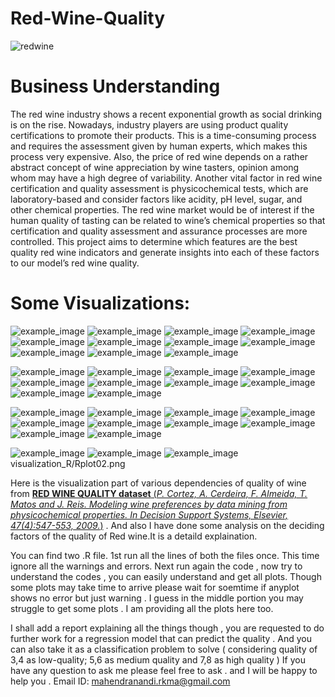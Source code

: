 # Red-Wine-Quality

![redwine](Images/red_wine.png)


# 
# Business Understanding

The red wine industry shows a recent exponential growth as social drinking is on the rise. Nowadays, industry players are using product quality certifications to promote their products. This is a time-consuming process and requires the assessment given by human experts, which makes this process very expensive. Also, the price of red wine depends on a rather abstract concept of wine appreciation by wine tasters, opinion among whom may have a high degree of variability. Another vital factor in red wine certification and quality assessment is physicochemical tests, which are laboratory-based and consider factors like acidity, pH level, sugar, and other chemical properties. The red wine market would be of interest if the human quality of tasting can be related to wine’s chemical properties so that certification and quality assessment and assurance processes are more controlled. This project aims to determine which features are the best quality red wine indicators and generate insights into each of these factors to our model’s red wine quality.

<!-- 
# 
# About the Dataset:
Now, a brief overview of the Red Wine Quality Dataset.
The main aim of the red wine quality dataset is to predict which of the physiochemical features make good wine. With 11 variables and 1 output variable (quality) given, let us examine the role of each of these features:
Fixed Acidity: are non-volatile acids that do not evaporate readily
Volatile Acidity: are high acetic acid in wine which leads to an unpleasant vinegar taste
Citric Acid: acts as a preservative to increase acidity. When in small quantities, adds freshness and flavor to wines
Residual Sugar: is the amount of sugar remaining after fermentation stops. The key is to have a perfect balance between sweetness and sourness. It is important to note that wines > 45g/ltrs are sweet
Chlorides: the amount of salt in the wine
Free Sulfur Dioxide: it prevents microbial growth and the oxidation of wine
Total Sulfur Dioxide: is the amount of free + bound forms of SO2
Density: sweeter wines have a higher density
pH: describes the level of acidity on a scale of 0–14. Most wines are always between 3–4 on the pH scale
Alcohol: available in small quantities in wines makes the drinkers sociable
Sulphates: a wine additive that contributes to SO2 levels and acts as an antimicrobial and antioxidant
Quality: which is the output variable/predictor
Now we have a basic knowledge of various factors that influence the quality of good wine, Shall we drink to that?


# Data Preparation
### Data Cleaning
My first step was to clean and prepare the data for analysis. I went through different steps of data cleaning. First, I checked the data types focusing on numerical and categorical to simplify the correlation’s computation and visualization. Second, I tried to identify any missing values existing in our data set. Last, I researched each column/feature’s statistical summary to detect any problem like outliers and abnormal distributions.

4. Data Exploration and Visualization: this helps in effectively interpreting each feature in the wine data
5. Train the algorithm: using Multivariable Regression and Random Forest Classification to identify patterns and relationship between the targets and features
6. Evaluate your model (Regression and Classification) using a few metrics:
a. Skew: a normal distribution close to zero is a perfect distribution
b. MSE (Mean Squared Error): is an absolute measure of fit. Note that an MSE of 0 indicates a perfect fit)
c. RMSE (Root Mean Squared Error): is a good measure of how accurate the model predicts the target
d. R-Squared: is a relative measure of fit
e. Confusion Matrix (Accuracy, Precision, Recall)
Also, the use of BIC (Bayesian Information Criterion) for model selection in measuring complexity; where the model with the lower BIC Value,is the preferred.

 -->

# Some Visualizations:
![example_image](visualization_R/Rplot.png)
![example_image](visualization_R/Rplot01.png)
![example_image](visualization_R/Rplot02.png)
![example_image](visualization_R/Rplot03.png)
![example_image](visualization_R/Rplot04.png)
![example_image](visualization_R/Rplot05.png)
![example_image](visualization_R/Rplot06.png)
![example_image](visualization_R/Rplot07.png)
![example_image](visualization_R/Rplot08.png)
![example_image](visualization_R/Rplot09.png)
![example_image](visualization_R/Rplot10.png)

![example_image](visualization_R/Rplot11.png)
![example_image](visualization_R/Rplot12.png)
![example_image](visualization_R/Rplot13.png)
![example_image](visualization_R/Rplot14.png)
![example_image](visualization_R/Rplot15.png)
![example_image](visualization_R/Rplot16.png)
![example_image](visualization_R/Rplot17.png)
![example_image](visualization_R/Rplot18.png)
![example_image](visualization_R/Rplot19.png)
![example_image](visualization_R/Rplot20.png)

![example_image](visualization_R/Rplot21.png)
![example_image](visualization_R/Rplot22.png)
![example_image](visualization_R/Rplot23.png)
![example_image](visualization_R/Rplot24.png)
![example_image](visualization_R/Rplot25.png)
![example_image](visualization_R/Rplot26.png)
![example_image](visualization_R/Rplot27.png)
![example_image](visualization_R/Rplot28.png)
![example_image](visualization_R/Rplot29.png)
![example_image](visualization_R/Rplot30.png)

![example_image](visualization_R/Rplot09.png)
![example_image](visualization_R/Rplot08.png)
![example_image](visualization_R/Rplot09.png)
visualization_R/Rplot02.png























Here is the visualization part of various dependencies of quality of wine from [**RED WINE QUALITY dataset** (_P. Cortez, A. Cerdeira, F. Almeida, T. Matos and J. Reis.
Modeling wine preferences by data mining from physicochemical properties. In Decision Support Systems, Elsevier, 47(4):547-553, 2009._)]( https://www.kaggle.com/uciml/red-wine-quality-cortez-et-al-2009) . And also I have done some analysis on the deciding factors of the quality of Red wine.It is a detaild explaination.

You can find two .R file. 1st run all the lines of both the files once. This time ignore all the warnings and errors.
Next run again the code , now try to understand the codes , you can easily understand and get all plots. Though some plots may take time to arrive please wait for soemtime if anyplot shows no error but just warning . I guess in the middle portion you may struggle to get some plots . I am providing all the plots here too. 

I shall add a report explaining all the things though , you are requested to do further work for a regression model that can predict the quality . And you can also take it as a classification problem to solve ( considering quality of 3,4 as low-quality;  5,6 as medium quality and 7,8 as high quality )
If you have any question to ask me please feel free to ask . and I will be happy to help you . Email ID:  mahendranandi.rkma@gmail.com
